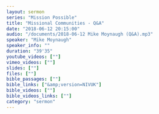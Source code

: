 ```yaml
---
layout: sermon
series: "Mission Possible"
title: "Missional Communities - Q&A"
date: "2018-06-12 20:15:00"
audio: "/documents/2018-06-12 Mike Moynaugh (Q&A).mp3"
speaker: "Mike Moynaugh"
speaker_info: ""
duration: "39'35"
youtube_videos: [""]
vimeo_videos: [""]
slides: [""]
files: [""]
bible_passages: [""]
bible_links: ["&amp;version=NIVUK"]
bible_videos: [""]
bible_videos_links: [""]
category: "sermon"
---
```

